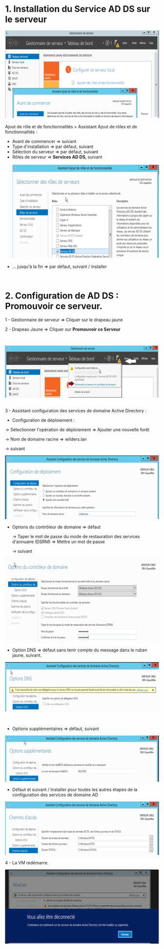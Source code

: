 
# 1. Installation du Service AD DS sur le serveur

![Add AD DS](https://github.com/Fairskip/AD_Decouvrir/blob/main/AD%20DS%20Install.png)
<br><br>
Ajout de rôle et de fonctionnalités > Assistant Ajout de rôles et de fonctionnalités :
* Avant de commencer => suivant
* Type d'installation => par défaut, suivant
* Sélection du serveur => par défaut, suivant
* Rôles de serveur => **Services AD DS**, suivant
  <br><br>
  ![adds](https://github.com/Fairskip/AD_Decouvrir/blob/main/AD%20DS%20Install%202.png)
  <br><br>
* ... jusqu'à la fin => par défaut, suivant / installer  

<br>

# 2. Configuration de AD DS : Promouvoir ce serveur.   

1 -  Gestionnaire de serveur => Cliquer sur le drapeau jaune   

2 - Drapeau Jaune => Cliquer sur **Promouvoir ce Serveur**
  
<br>

![Promouvoir ce serveur](https://github.com/Fairskip/AD_Decouvrir/blob/main/Promouvoir%20ce%20serveur.png)

<br>
3 - Assistant configuration des services de domaine Active Directory :  
  
* Configuration de déploiement :
    
→ Sélectionner l'opération de déploiement =>  Ajouter une nouvelle forêt

→ Nom de domaine racine => wilders.lan

→ suivant

![wilders](https://github.com/Fairskip/AD_Decouvrir/blob/main/ADDS%20config%201.png)
	
* Options du contrôleur de domaine => défaut  
  
  → Taper le mot de passe du mode de restauration des services d'annuaire (DSRM) => Mettre un mot de passe
  
  → suivant

![mdp](https://github.com/Fairskip/AD_Decouvrir/blob/main/ADDS%20config%202.png)  
    
	
  * Option DNS => défaut sans tenir compte du message dans le ruban jaune, suivant.    


![ignore](https://github.com/Fairskip/AD_Decouvrir/blob/main/ADDS%20config%203.png)
  
<br>		
     
  * Options supplémentaires => défaut, suivant

![wilders](https://github.com/Fairskip/AD_Decouvrir/blob/main/ADDS%20config%204.png)  

   
* Défaut et suivant / Installer pour toutes les autres étapes de la configuration des services de domaine AD  

![pass](https://github.com/Fairskip/AD_Decouvrir/blob/main/ADDS%20config%205.png)  
   
	
4 - La VM redémarre.  
  
![restart](https://github.com/Fairskip/AD_Decouvrir/blob/main/ADDS%20config%206.png)  
   

